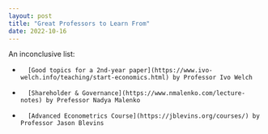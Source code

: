 ```yaml
---
layout: post
title: "Great Professors to Learn From"
date: 2022-10-16
---
```


An inconclusive list: 

-       [Good topics for a 2nd-year paper](https://www.ivo-welch.info/teaching/start-economics.html) by Professor Ivo Welch
-       [Shareholder & Governance](https://www.nmalenko.com/lecture-notes) by Prefessor Nadya Malenko
-       [Advanced Econometrics Course](https://jblevins.org/courses/) by Professor Jason Blevins 
